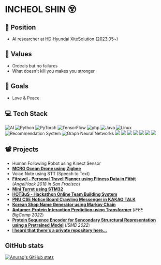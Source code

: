 # INCHEOL SHIN 😵

## 🏢 Position
* AI researcher at HD Hyundai XiteSolution (2023.05~)

## 🧠 Values 
* Ordeals but no failures
* What doesn't kill you makes you stronger

## 🥅 Goals
* Love & Peace

## 💻 Tech Stack 

<img alt="AI" src ="https://img.shields.io/badge/AI-F37626?logo=Jupyter&logoColor=white"/>  <img alt="Python" src ="https://img.shields.io/badge/Python-3776AB.svg?logo=Python&logoColor=white"/> <img alt="PyTorch" src ="https://img.shields.io/badge/PyTorch-EE4C2C.svg?logo=PyTorch&logoColor=white"/> <img alt="TensorFlow" src ="https://img.shields.io/badge/TensorFlow-FF6F00.svg?logo=TensorFlow&logoColor=white"/> <img alt="php" src ="https://img.shields.io/badge/php-777BB4.svg?logo=php&logoColor=white"/> <img alt="Java" src ="https://img.shields.io/badge/Java-007396.svg?logo=Java&logoColor=white"/> <img alt="Linux" src ="https://img.shields.io/badge/Linux-FCC624.svg?logo=Linux&logoColor=white"/> <img alt=" Recommendation System" src ="https://img.shields.io/badge/Recommendation System-252B2D?logo=Nucleo&logoColor=white"/> <img alt="Graph Neural Networks" src ="https://img.shields.io/badge/Graph Neural Networks-1A2477?logo=GraphQL&logoColor=white"/> <img src="https://img.shields.io/badge/MySQL-4479A1?logo=mysql&logoColor=white"> <img src="https://img.shields.io/badge/Docker-2496ED?logo=Docker&logoColor=white"> <img src="https://img.shields.io/badge/Kubernetes-326CE5?logo=Kubernetes&logoColor=white"> <img src="https://img.shields.io/badge/Transformer-DD0B78?logo=Starship&logoColor=white"> <img src="https://img.shields.io/badge/NLP-E50914?logo=netflix&logoColor=white"> <img src="https://img.shields.io/badge/Machine Learning-D9272E?logo=mega&logoColor=white"> <img src="https://img.shields.io/badge/C/C++-00599C?logo=C&logoColor=white"> 

## 📽️ Projects
* Human Following Robot using Kinect Sensor
* [**MCRG Ocean Drone using Zigbee**](https://github.com/godic97/MCRG-OceanDrone)
* Voice Note using STT (Speech to Text)
* [**Fitravel - Personal Travel Planner using Fitness Data in Fitbit**](https://github.com/godic97/Fitravel) (_AngelHack 2018 in San Fracisco_)
* [**Mini Turret using STM32**](https://github.com/godic97/Embedded-System-Design-and-Lab)
* [**HOTBuS - Hackathon Online Team Building System**](https://pnuswedu.org/02_team/02team.php)
* [**PNU CSE Notice Board Crawling Messenger in KAKAO TALK**](https://pf.kakao.com/_pjiQb)
* [**Korean Shop Name Generator using Markov Chain**](https://github.com/godic97/Intelligent-Korean-Text-Generation-System)
* [**Aptamer-Protein Interaction Prediction using Transformer**](https://ieeexplore.ieee.org/document/9736493) (_IEEE BigComp 2022_)
* [**Protein Sequence Encoder for Sencondary Strurctural Representation using a Pretrained Model**](https://www.iscb.org/ismb2022-program/posters) (_ISMB 2022_)
* [**I heard that there's a private repository here...**](https://github.com/godic97/AptaTrans)

## GitHub stats
[![Anurag's GitHub stats](https://github-readme-stats.vercel.app/api?username=godic97)](https://github.com/깃허브아이디/github-readme-stats)
<!--
**godic97/godic97** is a ✨ _special_ ✨ repository because its `README.md` (this file) appears on your GitHub profile.
